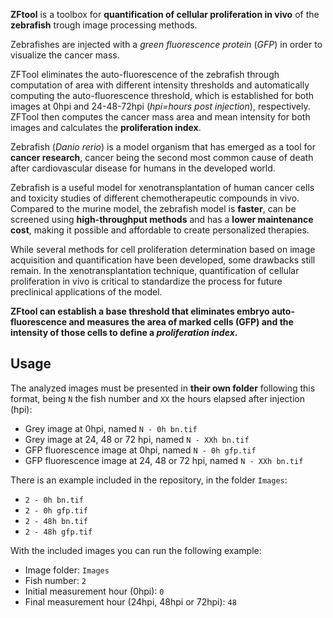 **ZFtool** is a toolbox for **quantification of cellular proliferation in vivo** of the **zebrafish** trough image processing methods.

Zebrafishes are injected with a *green fluorescence protein* (*GFP*) in order to visualize the cancer mass.

ZFTool eliminates the auto-fluorescence of the zebrafish through computation of area with different intensity thresholds and automatically computing the auto-fluorescence threshold, which is established for both images at 0hpi and 24-48-72hpi (_hpi=hours post injection_), respectively. ZFTool then computes the cancer mass area and mean intensity for both images and calculates the **proliferation index**.

Zebrafish (_Danio rerio_) is a model organism that has emerged as a tool for **cancer
research**, cancer being the second most common cause of death after cardiovascular
disease for humans in the developed world.

Zebrafish is a useful model for
xenotransplantation of human cancer cells and toxicity studies of different
chemotherapeutic compounds in vivo. Compared to the murine model, the zebrafish
model is **faster**, can be screened using **high-throughput methods** and has a **lower
maintenance cost**, making it possible and affordable to create personalized therapies.

While several methods for cell proliferation determination based on image acquisition
and quantification have been developed, some drawbacks still remain. In the
xenotransplantation technique, quantification of cellular proliferation in vivo is critical to
standardize the process for future preclinical applications of the model.

**ZFtool can establish a base threshold that eliminates embryo auto-fluorescence and
measures the area of marked cells (GFP) and the intensity of those cells to define a
*proliferation index*.**

## Usage

The analyzed images must be presented in **their own folder** following this format, being `N` the fish number and `XX` the hours elapsed after injection (hpi):

 * Grey image at 0hpi, named `N - 0h bn.tif`
 * Grey image at 24, 48 or 72 hpi, named `N - XXh bn.tif`
 * GFP fluorescence image at 0hpi, named `N - 0h gfp.tif`
 * GFP fluorescence image at 24, 48 or 72 hpi, named `N - XXh bn.tif`

There is an example included in the repository, in the folder `Images`:

* `2 - 0h bn.tif`
* `2 - 0h gfp.tif`
* `2 - 48h bn.tif`
* `2 - 48h gfp.tif`


With the included images you can run the following example:

 * Image folder: `Images`
 * Fish number: `2`
 * Initial measurement hour (0hpi): `0`
 * Final measurement hour (24hpi, 48hpi or 72hpi): `48`
